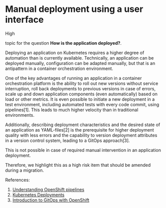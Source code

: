 # Manual deployment using a user interface

<div class="risk-rounded-box high">High</div>

topic for the question **How is the application deployed?**.

Deploying an application on Kubernetes requires a higher degree of automation
than is currently available. Technically, an application can be deployed manually,
configuration can be adapted manually, but that is an antipattern in a container
orchestration environment.

One of the key advantages of running an application in a container orchestration
platform is the ability to roll out new versions without service interruption,
roll back deployments to previous versions in case of errors, scale up and down
application components (even automatically) based on load or other metrics.
It is even possible to initiate a new deployment in a test environment,
including automated tests with every code commit, using pipelines[1].
This leads to much higher velocity than in traditional environments.

Additionally, describing deployment characteristics and the desired state of
an application as YAML-files[2] is the prerequisite for higher deployment
quality with less errors and the capability to version deployment attributes
in a version control system, leading to a GitOps approach[3].

This is not possible in case of required manual intervention in an
application deployment.

Therefore, we highlight this as a high risk item that should be amended
during a migration.

References:
1. [Understanding OpenShift pipelines](https://docs.openshift.com/container-platform/4.8/cicd/pipelines/understanding-openshift-pipelines.html)
2. [Kubernetes Deployments](https://kubernetes.io/docs/concepts/workloads/controllers/deployment/)
3. [Introduction to GitOps with OpenShift](https://cloud.redhat.com/blog/introduction-to-gitops-with-openshift)
